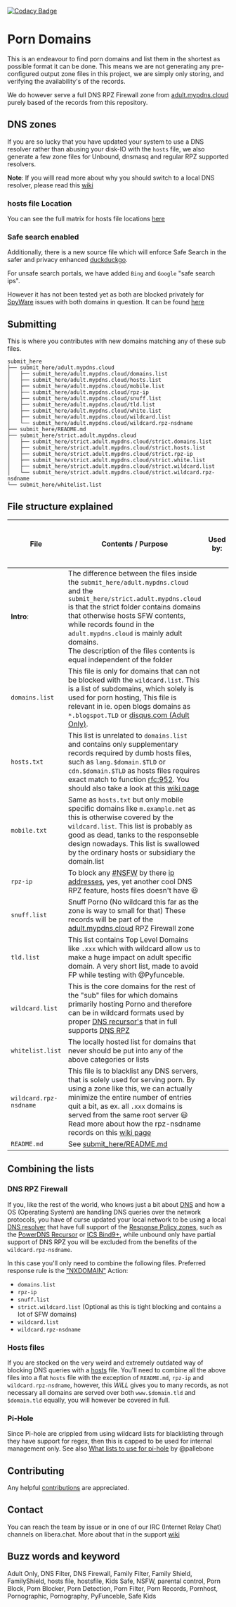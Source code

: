 [![Codacy Badge](https://api.codacy.com/project/badge/Grade/3edd253ce42f4f0d8f51fbf81095090d)](https://app.codacy.com/gh/mypdns/porn-records/dashboard)

# Porn Domains

This is an endeavour to find porn domains and list them in the shortest as
possible format it can be done. This means we are not generating any pre-
configured output zone files in this project, we are simply only storing,
and verifying the availability's of the records.

We do however serve a full DNS RPZ Firewall zone from
[adult.mypdns.cloud](https://mypdns.org/mypdns/support/-/wikis/RPZ-List#adultmypdnscloud)
purely based of the records from this repository.

## DNS zones
If you are so lucky that you have updated your system to use a DNS resolver
rather than abusing your disk-IO with the `hosts` file, we also generate a few
zone files for Unbound, dnsmasq and regular RPZ supported resolvers.

**Note**: If you willl read more about why you should switch to a local
DNS resolver, please read this
[wiki](https://mypdns.org/mypdns/support/-/wikis/Performance-Test-of-Hosts-File-vs.-Dns-recursors)

### hosts file Location
You can see the full matrix for hosts file locations
[here](https://mypdns.org/mypdns/support/-/wikis/DNS-Hosts#location-in-the-file-system)

### Safe search enabled
Additionally, there is a new source file which will enforce Safe Search
in the safer and privacy enhanced [duckduckgo](https://safe.duckduckgo.com).

For unsafe search portals, we have added `Bing` and `Google` "safe search
ips".

However it has not been tested yet as both are blocked privately for
[SpyWare](https://mypdns.org/mypdns/support/-/wikis/SpyWare) issues with
both domains in question. It can be found [here](SafeSearch/hosts)

## Submitting

This is where you contributes with new domains matching any of these sub
files.

```shell
submit_here
├── submit_here/adult.mypdns.cloud
│   ├── submit_here/adult.mypdns.cloud/domains.list
│   ├── submit_here/adult.mypdns.cloud/hosts.list
│   ├── submit_here/adult.mypdns.cloud/mobile.list
│   ├── submit_here/adult.mypdns.cloud/rpz-ip
│   ├── submit_here/adult.mypdns.cloud/snuff.list
│   ├── submit_here/adult.mypdns.cloud/tld.list
│   ├── submit_here/adult.mypdns.cloud/white.list
│   ├── submit_here/adult.mypdns.cloud/wildcard.list
│   └── submit_here/adult.mypdns.cloud/wildcard.rpz-nsdname
├── submit_here/README.md
├── submit_here/strict.adult.mypdns.cloud
│   ├── submit_here/strict.adult.mypdns.cloud/strict.domains.list
│   ├── submit_here/strict.adult.mypdns.cloud/strict.hosts.list
│   ├── submit_here/strict.adult.mypdns.cloud/strict.rpz-ip
│   ├── submit_here/strict.adult.mypdns.cloud/strict.white.list
│   ├── submit_here/strict.adult.mypdns.cloud/strict.wildcard.list
│   └── submit_here/strict.adult.mypdns.cloud/strict.wildcard.rpz-nsdname
└── submit_here/whitelist.list
```


## File structure explained

| File                   | Contents / Purpose                                                                                                                                                                                                                                                                                                                                              | Used by: | [DNS RPZ](#dns-rpz-firewall) | Pi-Hole \| [Hosts files](#hosts-files) |
| ---------------------- | --------------------------------------------------------------------------------------------------------------------------------------------------------------------------------------------------------------------------------------------------------------------------------------------------------------------------------------------------------------- | -------- | ---------------------------- | -------------------------------------- |
| **Intro**:             | The difference between the files inside the `submit_here/adult.mypdns.cloud` and the `submit_here/strict.adult.mypdns.cloud` is that the strict folder contains domains that otherwise hosts SFW contents, while records found in the `adult.mypdns.cloud` is mainly adult domains.<br>The description of the files contents is equal independent of the folder |          |                              |                                        |
| `domains.list`         | This file is only for domains that can not be blocked with the `wildcard.list`. This is a list of subdomains, which solely is used for porn hosting, This file is relevant in ie. open blogs domains as `*.blogspot.TLD` or [disqus.com (Adult Only)][disqus.com].                                                                                              |          | :heavy_check_mark:           | :heavy_check_mark:                     |
| `hosts.txt`            | This list is unrelated to `domains.list` and contains only supplementary records required by dumb hosts files, such as `lang.$domain.$TLD` or `cdn.$domain.$TLD` as hosts files requires exact match to function [rfc:952][rfc_952]. You should also take a look at this [wiki page][wiki_DNS_host]                                                             |          | :heavy_multiplication_x:     | :heavy_check_mark:                     |
| `mobile.txt`           | Same as `hosts.txt` but only mobile specific domains like `m.example.net` as this is otherwise covered by the `wildcard.list`. This list is probably as good as dead, tanks to the responseble design nowadays. This list is swallowed by the ordinary hosts or subsidiary the domain.list                                                                      |          | :heavy_multiplication_x:     | :heavy_check_mark:                     |
| `rpz-ip`               | To block any [#NSFW][NSFW] by there [ip addresses][IP_Addresses], yes, yet another cool DNS RPZ feature, hosts files doesn't have :smiley:                                                                                                                                                                                                                      |          | :heavy_check_mark:           | :heavy_multiplication_x:               |
| `snuff.list`           | Snuff Porno (No wildcard this far as the zone is way to small for that) These records will be part of the [adult.mypdns.cloud][adult.mypdns.cloud] RPZ Firewall zone                                                                                                                                                                                            |          | :heavy_check_mark:           | :heavy_check_mark:                     |
| `tld.list`             | This list contains Top Level Domains like `.xxx` which with wildcard allow us to make a huge impact on adult specific domain. A very short list, made to avoid FP while testing with @Pyfunceble.                                                                                                                                                               |          | :heavy_check_mark:           | :heavy_multiplication_x:               |
| `wildcard.list`        | This is the core domains for the rest of the "sub" files for which domains primarily hosting Porno and therefore can be in wildcard formats used by proper [DNS recursor's][DNS_recursor] that in full supports [DNS RPZ][DNS_RPZ]                                                                                                                              |          | :heavy_check_mark:           | :heavy_check_mark:                     |
| `whitelist.list`       | The locally hosted list for domains that never should be put into any of the above categories or lists                                                                                                                                                                                                                                                          |          | :heavy_check_mark:           | :heavy_multiplication_x:               |
| `wildcard.rpz-nsdname` | This file is to blacklist any DNS servers, that is solely used for serving porn. By using a zone like this, we can actually minimize the entire number of entries quit a bit, as ex. all `.xxx` domains is served from the same root server :smiley: Read more about how the rpz-nsdname records on this [wiki page][wiki_rpz-nsdname]                          |          | :heavy_check_mark:           | :heavy_multiplication_x:               |
| `README.md`            | See [submit_here/README.md](submit_here/README.md)                                                                                                                                                                                                                                                                                                              |          |                              |                                        |


## Combining the lists

### DNS RPZ Firewall
If you, like the rest of the world, who knows just a bit about
[DNS](https://mypdns.org/MypDNS/support/-/wikis/dns/) and how a OS
(Operating System) are handling DNS queries over the network protocols,
you have of curse updated your local network to be using a local
[DNS resolver](https://mypdns.org/mypdns/support/-/wikis/dns/DnsResolver)
that have full support of the
[Response Policy zones](https://mypdns.org/MypDNS/support/-/wikis/rpz/),
such as the [PowerDNS Recursor](https://www.mypdns.org/source/pdns-recursor/)
or [ICS Bind9+](https://mypdns.org/rpz/dns-rpz-integration/-/tree/master/Bind_9),
while unbound only have partial support of DNS RPZ you will be excluded
from the benefits of the `wildcard.rpz-nsdname`.

In this case you'll only need to combine the following files.
Preferred response rule is the
["NXDOMAIN"](https://mypdns.org/mypdns/support/-/wikis/RPZ-record-types#the-nxdomain-action-cname-anchor-nxdomain)
Action:

  - `domains.list`
  - `rpz-ip`
  - `snuff.list`
  - `strict.wildcard.list` (Optional as this is tight blocking and 
    contains a lot of SFW domains)
  - `wildcard.list`
  - `wildcard.rpz-nsdname`


### Hosts files
If you are stocked on the very weird and extremely outdated way of
blocking DNS queries with a [hosts](https://mypdns.org/mypdns/support/-/wikis/DNS-Hosts)
file. You'll need to combine all the above files into a flat `hosts`
file with the exception of `README.md`, `rpz-ip` and
`wildcard.rpz-nsdname`, however, this _WILL_ gives you to many records,
as not necessary all domains are served over both `www.$domain.tld` and
`$domain.tld` equally, you will however be covered in full.


### Pi-Hole
Since Pi-hole are crippled from using wildcard lists for blacklisting through
they have support for regex, then this is capped to be used for internal 
management only. See also
[What lists to use for pi-hole](https://mypdns.org/mypdns/support/-/issues/253)
by @pallebone


## Contributing
Any helpful [contributions](https://mypdns.org/my-privacy-dns/porn-records/-/blob/master/CONTRIBUTING.md)
are appreciated.


## Contact
You can reach the team by issue or in one of our IRC (Internet Relay
Chat) channels on libera.chat. More about that in the support
[wiki](https://mypdns.org/mypdns/support/-/wikis/home#internet-relay-chat-irc)


## Buzz words and keyword
Adult Only, DNS Filter, DNS Firewall, Family Filter, Family Shield,
FamilyShield, hosts file, hostsfile, Kids Safe, NSFW, parental control,
Porn Block, Porn Blocker, Porn Detection, Porn Filter, Porn Records,
Pornhost, Pornographic, Pornography, PyFunceble, Safe Kids


[DNS_RPZ]: https://mypdns.org/MypDNS/support/-/wikis/rpz/
[DNS_recursor]: https://mypdns.org/mypdns/support/-/wikis/dns/DnsResolver
[adult.mypdns.cloud]: https://mypdns.org/mypdns/support/-/wikis/RPZ-List#adultmypdnscloud
[IP_Addresses]: https://mypdns.org/mypdns/support/-/wikis/RPZ-record-types#the-response-ip-address-trigger-rpz-ip
[NSFW]: https://mypdns.org/groups/my-privacy-dns/-/issues?scope=all&state=all&label_name[]=NSFW%3A%3APorn
[rfc_952]: (http://tools.ietf.org/html/rfc952)
[wiki_DNS_host]: https://mypdns.org/mypdns/support/-/wikis/DNS-Hosts
[wiki_rpz-nsdname]: https://mypdns.org/mypdns/support/-/wikis/RPZ-record-types#the-nsdname-trigger-rpz-nsdname-anchor-nsdname

[disqus.com]: https://mypdns.org/my-privacy-dns/porn-records/-/issues/1415
